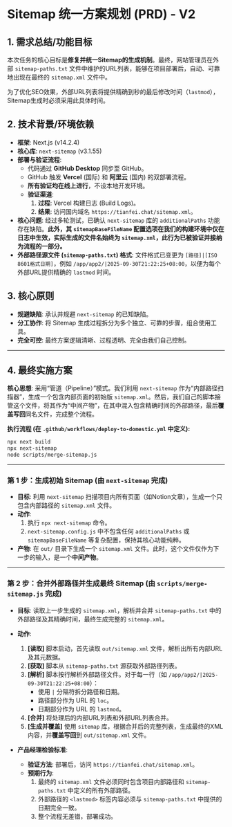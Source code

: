 # Sitemap 统一方案规划 (PRD) - V2

## 1. 需求总结/功能目标

本次任务的核心目标是**修复并统一Sitemap的生成机制**。最终，网站管理员在外部 `sitemap-paths.txt` 文件中维护的URL列表，能够在项目部署后，自动、可靠地出现在最终的 `sitemap.xml` 文件中。

为了优化SEO效果，外部URL列表将提供精确到秒的最后修改时间（`lastmod`），Sitemap生成时必须采用此具体时间。

## 2. 技术背景/环境依赖

*   **框架**: Next.js (v14.2.4)
*   **核心库**: `next-sitemap` (v3.1.55)
*   **部署与验证流程**:
    *   代码通过 **GitHub Desktop** 同步至 GitHub。
    *   GitHub 触发 **Vercel** (国际) 和 **阿里云** (国内) 的双部署流程。
    *   **所有验证均在线上进行**，不设本地开发环境。
    *   **验证渠道**:
        1.  **过程**: Vercel 构建日志 (Build Logs)。
        2.  **结果**: 访问国内域名 `https://tianfei.chat/sitemap.xml`。
*   **核心问题**: 经过多轮测试，已确认 `next-sitemap` 库的 `additionalPaths` 功能存在缺陷。**此外，其 `sitemapBaseFileName` 配置选项在我们的构建环境中仅在日志中生效，实际生成的文件名始终为 `sitemap.xml`，此行为已被验证并接纳为流程的一部分。**
*   **外部路径源文件 (`sitemap-paths.txt`) 格式**: 文件格式已变更为 `[路径]|[ISO 8601格式日期]`，例如 `/app/app2/|2025-09-30T21:22:25+08:00`，以便为每个外部URL提供精确的 `lastmod` 时间。

## 3. 核心原则

*   **规避缺陷**: 承认并规避 `next-sitemap` 的已知缺陷。
*   **分工协作**: 将 Sitemap 生成过程拆分为多个独立、可靠的步骤，组合使用工具。
*   **完全可控**: 最终方案逻辑清晰、过程透明、完全由我们自己控制。

---

## 4. 最终实施方案

**核心思想**: 采用“管道（Pipeline）”模式。我们利用 `next-sitemap` 作为“内部路径扫描器”，生成一个包含内部页面的初始版 `sitemap.xml`。然后，我们自己的脚本接管这个文件，将其作为“中间产物”，在其中混入包含精确时间的外部路径，最后**覆盖写回**同名文件，完成整个流程。

**执行流程 (在 `.github/workflows/deploy-to-domestic.yml` 中定义):**
```bash
npx next build
npx next-sitemap
node scripts/merge-sitemap.js
```

---

### **第 1 步：生成初始 Sitemap (由 `next-sitemap` 完成)**

*   **目标**: 利用 `next-sitemap` 扫描项目内所有页面（如Notion文章），生成一个只包含内部路径的 `sitemap.xml` 文件。
*   **动作**:
    1.  执行 `npx next-sitemap` 命令。
    2.  `next-sitemap.config.js` 中不包含任何 `additionalPaths` 或 `sitemapBaseFileName` 等复杂配置，保持其核心功能纯粹。
*   **产物**: 在 `out/` 目录下生成一个 `sitemap.xml` 文件。此时，这个文件仅作为下一步的输入，是一个**中间产物**。

---

### **第 2 步：合并外部路径并生成最终 Sitemap (由 `scripts/merge-sitemap.js` 完成)**

*   **目标**: 读取上一步生成的 `sitemap.xml`，解析并合并 `sitemap-paths.txt` 中的外部路径及其精确时间，最终生成完整的 `sitemap.xml`。
*   **动作**:
    1.  **[读取]** 脚本启动，首先读取 `out/sitemap.xml` 文件，解析出所有内部URL及其元数据。
    2.  **[获取]** 脚本从 `sitemap-paths.txt` 源获取外部路径列表。
    3.  **[解析]** 脚本按行解析外部路径文件。对于每一行（如 `/app/app2/|2025-09-30T21:22:25+08:00`）：
        *   使用 `|` 分隔符拆分路径和日期。
        *   路径部分作为 URL 的 `loc`。
        *   日期部分作为 URL 的 `lastmod`。
    4.  **[合并]** 将处理后的内部URL列表和外部URL列表合并。
    5.  **[生成并覆盖]** 使用 `sitemap` 库，根据合并后的完整列表，生成最终的XML内容，并**覆盖写回**到 `out/sitemap.xml` 文件。

*   **产品经理检验标准**:
    *   **验证方法**: 部署后，访问 `https://tianfei.chat/sitemap.xml`。
    *   **预期行为**:
        1.  最终的 `sitemap.xml` 文件必须同时包含项目内部路径和 `sitemap-paths.txt` 中定义的所有外部路径。
        2.  外部路径的 `<lastmod>` 标签内容必须与 `sitemap-paths.txt` 中提供的日期完全一致。
        3.  整个流程无差错，部署成功。